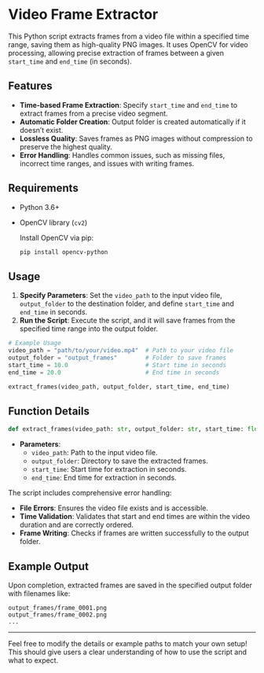 # Video Frame Extractor

This Python script extracts frames from a video file within a specified time range, saving them as high-quality PNG images. It uses OpenCV for video processing, allowing precise extraction of frames between a given `start_time` and `end_time` (in seconds).

## Features
- **Time-based Frame Extraction**: Specify `start_time` and `end_time` to extract frames from a precise video segment.
- **Automatic Folder Creation**: Output folder is created automatically if it doesn’t exist.
- **Lossless Quality**: Saves frames as PNG images without compression to preserve the highest quality.
- **Error Handling**: Handles common issues, such as missing files, incorrect time ranges, and issues with writing frames.

## Requirements
- Python 3.6+
- OpenCV library (`cv2`)
  
  Install OpenCV via pip:
  ```bash
  pip install opencv-python
  ```

## Usage
1. **Specify Parameters**: Set the `video_path` to the input video file, `output_folder` to the destination folder, and define `start_time` and `end_time` in seconds.
2. **Run the Script**: Execute the script, and it will save frames from the specified time range into the output folder.

```python
# Example Usage
video_path = "path/to/your/video.mp4"  # Path to your video file
output_folder = "output_frames"        # Folder to save frames
start_time = 10.0                      # Start time in seconds
end_time = 20.0                        # End time in seconds

extract_frames(video_path, output_folder, start_time, end_time)
```

## Function Details

```python
def extract_frames(video_path: str, output_folder: str, start_time: float, end_time: float) -> None:
```
- **Parameters**:
  - `video_path`: Path to the input video file.
  - `output_folder`: Directory to save the extracted frames.
  - `start_time`: Start time for extraction in seconds.
  - `end_time`: End time for extraction in seconds.

The script includes comprehensive error handling:
- **File Errors**: Ensures the video file exists and is accessible.
- **Time Validation**: Validates that start and end times are within the video duration and are correctly ordered.
- **Frame Writing**: Checks if frames are written successfully to the output folder.

## Example Output
Upon completion, extracted frames are saved in the specified output folder with filenames like:
```
output_frames/frame_0001.png
output_frames/frame_0002.png
...
```

---

Feel free to modify the details or example paths to match your own setup! This should give users a clear understanding of how to use the script and what to expect.
